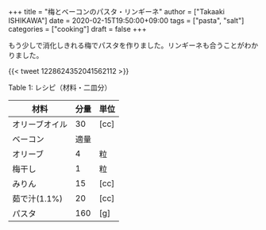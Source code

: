 +++
title = "梅とベーコンのパスタ・リンギーネ"
author = ["Takaaki ISHIKAWA"]
date = 2020-02-15T19:50:00+09:00
tags = ["pasta", "salt"]
categories = ["cooking"]
draft = false
+++

もう少しで消化しきれる梅でパスタを作りました。リンギーネも合うことがわかりました。

{{< tweet 1228624352041562112 >}}

<div class="table-caption">
  <span class="table-number">Table 1</span>:
  レシピ（材料・二皿分）
</div>

| 材料      | 分量 | 単位 |
|---------|----|----|
| オリーブオイル | 30  | [cc] |
| ベーコン  | 適量 |      |
| オリーブ  | 4   | 粒   |
| 梅干し    | 1   | 粒   |
| みりん    | 15  | [cc] |
| 茹で汁(1.1%) | 20  | [cc] |
| パスタ    | 160 | [g]  |
